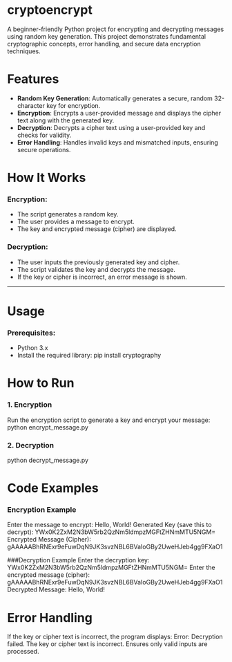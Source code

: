 # cryptoencrypt
A beginner-friendly Python project for encrypting and decrypting messages using random key generation. This project demonstrates fundamental cryptographic concepts, error handling, and secure data encryption techniques.
# Features
- **Random Key Generation**: Automatically generates a secure, random 32-character key for encryption.
- **Encryption**: Encrypts a user-provided message and displays the cipher text along with the generated key.
- **Decryption**: Decrypts a cipher text using a user-provided key and checks for validity.
- **Error Handling**: Handles invalid keys and mismatched inputs, ensuring secure operations.

# How It Works

### **Encryption:**
- The script generates a random key.
- The user provides a message to encrypt.
- The key and encrypted message (cipher) are displayed.

### **Decryption:**
- The user inputs the previously generated key and cipher.
- The script validates the key and decrypts the message.
- If the key or cipher is incorrect, an error message is shown.

---

# Usage

### **Prerequisites:**
- Python 3.x
- Install the required library:
  pip install cryptography



# How to Run

### 1. **Encryption**
Run the encryption script to generate a key and encrypt your message:
python encrypt_message.py

### 2. **Decryption**
python decrypt_message.py



# Code Examples
### Encryption Example
  Enter the message to encrypt: Hello, World!
  Generated Key (save this to decrypt): YWx0K2ZxM2N3bW5rb2QzNm5ldmpzMGFtZHNmMTU5NGM=
  Encrypted Message (Cipher): gAAAAABhRNExr9eFuwDqN9JK3svzNBL6BVaIoGBy2UweHJeb4gg9FXaO1

###Decryption Example
  Enter the decryption key: YWx0K2ZxM2N3bW5rb2QzNm5ldmpzMGFtZHNmMTU5NGM=
  Enter the encrypted message (cipher): gAAAAABhRNExr9eFuwDqN9JK3svzNBL6BVaIoGBy2UweHJeb4gg9FXaO1
  Decrypted Message: Hello, World!

# Error Handling
 If the key or cipher text is incorrect, the program displays:
  Error: Decryption failed. The key or cipher text is incorrect.
 Ensures only valid inputs are processed.


  



   
